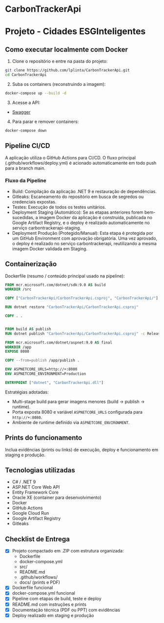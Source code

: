 # CarbonTrackerApi
# Projeto - Cidades ESGInteligentes

## Como executar localmente com Docker

1. Clone o repositório e entre na pasta do projeto:
```bash
git clone https://github.com/lplinta/CarbonTrackerApi.git
cd CarbonTrackerApi
```

2. Suba os containers (reconstruindo a imagem):
```bash
docker-compose up --build -d
```

3. Acesse a API:
- [Swagger](http://localhost:8080/swagger/index.html)

4. Para parar e remover containers:
```bash
docker-compose down
```

## Pipeline CI/CD

A aplicação utiliza o GitHub Actions para CI/CD. O fluxo principal (.github/workflows/deploy.yml) é acionado automaticamente em todo push para a branch main.

### Fluxo da Pipeline
- Build: Compilação da aplicação .NET 9 e restauração de dependências.
- Gitleaks: Escaneamento do repositório em busca de segredos ou credenciais expostas.
- Testes: Execução de todos os testes unitários.
- Deployment Staging (Automático): Se as etapas anteriores forem bem-sucedidas, a imagem Docker da aplicação é construída, publicada no Google Artifact Registry, e o deploy é realizado automaticamente no serviço carbontrackerapi-staging.
- Deployment Produção (Protegido/Manual): Esta etapa é protegida por um GitHub Environment com aprovação obrigatória. Uma vez aprovado, o deploy é realizado no serviço carbontrackerapi, reutilizando a mesma imagem Docker validada em Staging.

## Containerização

Dockerfile (resumo / conteúdo principal usado na pipeline):

```dockerfile
FROM mcr.microsoft.com/dotnet/sdk:9.0 AS build
WORKDIR /src

COPY ["CarbonTrackerApi/CarbonTrackerApi.csproj", "CarbonTrackerApi/"]

RUN dotnet restore "CarbonTrackerApi/CarbonTrackerApi.csproj"

COPY . .


FROM build AS publish
RUN dotnet publish "CarbonTrackerApi/CarbonTrackerApi.csproj" -c Release -o /app/publish /p:UseAppHost=false

FROM mcr.microsoft.com/dotnet/aspnet:9.0 AS final
WORKDIR /app
EXPOSE 8080

COPY --from=publish /app/publish .

ENV ASPNETCORE_URLS=http://+:8080
ENV ASPNETCORE_ENVIRONMENT=Production

ENTRYPOINT ["dotnet", "CarbonTrackerApi.dll"]
```

Estratégias adotadas:
- Multi-stage build para gerar imagens menores (build → publish → runtime).
- Porta exposta 8080 e variável `ASPNETCORE_URLS` configurada para `http://+:8080`.
- Ambiente de runtime definido via `ASPNETCORE_ENVIRONMENT`.

## Prints do funcionamento

Inclua evidências (prints ou links) de execução, deploy e funcionamento em staging e produção.

## Tecnologias utilizadas

- C# / .NET 9
- ASP.NET Core Web API
- Entity Framework Core
- Oracle XE (container para desenvolvimento)
- Docker
- GitHub Actions
- Google Cloud Run
- Google Artifact Registry
- Gitleaks

## Checklist de Entrega

- [x] Projeto compactado em .ZIP com estrutura organizada:
  - Dockerfile
  - docker-compose.yml
  - src/
  - README.md
  - .github/workflows/
  - docs/ (prints e PDF)
- [x] Dockerfile funcional
- [x] docker-compose.yml funcional
- [x] Pipeline com etapas de build, teste e deploy
- [x] README.md com instruções e prints
- [x] Documentação técnica (PDF ou PPT) com evidências
- [x] Deploy realizado em staging e produção

